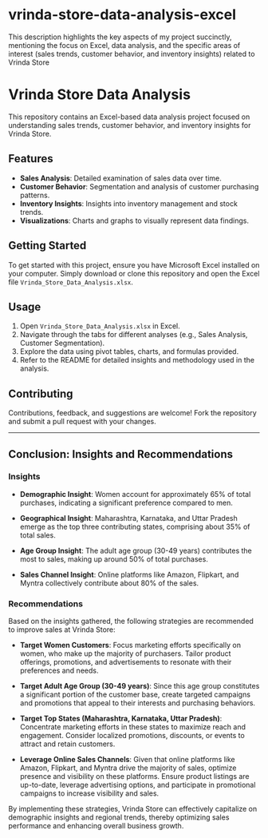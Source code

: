 # vrinda-store-data-analysis-excel
This description highlights the key aspects of my project succinctly, mentioning the focus on Excel, data analysis, and the specific areas of interest (sales trends, customer behavior, and inventory insights) related to Vrinda Store

# Vrinda Store Data Analysis

This repository contains an Excel-based data analysis project focused on understanding sales trends, customer behavior, and inventory insights for Vrinda Store.

## Features

- **Sales Analysis**: Detailed examination of sales data over time.
- **Customer Behavior**: Segmentation and analysis of customer purchasing patterns.
- **Inventory Insights**: Insights into inventory management and stock trends.
- **Visualizations**: Charts and graphs to visually represent data findings.

## Getting Started

To get started with this project, ensure you have Microsoft Excel installed on your computer. Simply download or clone this repository and open the Excel file `Vrinda_Store_Data_Analysis.xlsx`.

## Usage

1. Open `Vrinda_Store_Data_Analysis.xlsx` in Excel.
2. Navigate through the tabs for different analyses (e.g., Sales Analysis, Customer Segmentation).
3. Explore the data using pivot tables, charts, and formulas provided.
4. Refer to the README for detailed insights and methodology used in the analysis.

## Contributing

Contributions, feedback, and suggestions are welcome! Fork the repository and submit a pull request with your changes.

---

## Conclusion: Insights and Recommendations

### Insights

- **Demographic Insight**: Women account for approximately 65% of total purchases, indicating a significant preference compared to men.
  
- **Geographical Insight**: Maharashtra, Karnataka, and Uttar Pradesh emerge as the top three contributing states, comprising about 35% of total sales.
  
- **Age Group Insight**: The adult age group (30-49 years) contributes the most to sales, making up around 50% of total purchases.
  
- **Sales Channel Insight**: Online platforms like Amazon, Flipkart, and Myntra collectively contribute about 80% of the sales.

### Recommendations

Based on the insights gathered, the following strategies are recommended to improve sales at Vrinda Store:

- **Target Women Customers**: Focus marketing efforts specifically on women, who make up the majority of purchasers. Tailor product offerings, promotions, and advertisements to resonate with their preferences and needs.
  
- **Target Adult Age Group (30-49 years)**: Since this age group constitutes a significant portion of the customer base, create targeted campaigns and promotions that appeal to their interests and purchasing behaviors.
  
- **Target Top States (Maharashtra, Karnataka, Uttar Pradesh)**: Concentrate marketing efforts in these states to maximize reach and engagement. Consider localized promotions, discounts, or events to attract and retain customers.
  
- **Leverage Online Sales Channels**: Given that online platforms like Amazon, Flipkart, and Myntra drive the majority of sales, optimize presence and visibility on these platforms. Ensure product listings are up-to-date, leverage advertising options, and participate in promotional campaigns to increase visibility and sales.

By implementing these strategies, Vrinda Store can effectively capitalize on demographic insights and regional trends, thereby optimizing sales performance and enhancing overall business growth.
